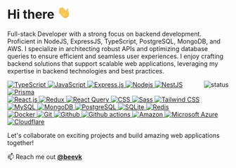<h1>
  Hi there <img src="https://raw.githubusercontent.com/beevk/beevk/main/resources/Hi.gif" width="30px">
</h1>

<div>
  <p>
    Full-stack Developer with a strong focus on backend development. Proficient in NodeJS, ExpressJS, TypeScript, PostgreSQL, MongoDB, and AWS. I specialize in architecting robust APIs and optimizing database queries to ensure efficient and seamless user experiences. 
    I enjoy crafting backend solutions that support scalable web applications, leveraging my expertise in backend technologies and best practices.
  </p>
</div>

<p align="right">
  <img alt="status" src="https://github-stats-alpha.vercel.app/api?username=beevk&cc=000&tc=fff&ic=fff&bc=000" align="right" />
</p>

<div align="left">
  <a target="_blank" href="https://www.typescriptlang.org/">
    <img alt="TypeScript"
      src="https://img.shields.io/badge/-TypeScript-007ACC?style=flat&logo=typescript&logoColor=white" />
  </a>
  <a target="_blank" href="https://developer.mozilla.org/en-US/docs/Web/JavaScript">
    <img alt="JavaScript"
      src="https://img.shields.io/badge/JavaScript-323330?style=flat&logo=javascript&logoColor=F7DF1E" />
  </a>
  <a target="_blank" href="https://expressjs.com/">
    <img alt="Express.js" src="https://img.shields.io/badge/Express.js-80a50e?style=flat&logoColor=white" />
  </a>
  <a target="_blank" href="https://nodejs.org/">
    <img alt="Nodejs" src="https://img.shields.io/badge/-Nodejs-43853d?style=flat&logo=Node.js&logoColor=white" />
  </a>
  <a target="_blank" href="https://nestjs.com/">
    <img alt="NestJS"
      src="https://img.shields.io/badge/nestjs-%23E0234E.svg?style=flat&logo=nestjs&logoColor=white" />
  </a>
  <a target="_blank" href="https://www.prisma.io/">
    <img alt="Prisma" src="https://img.shields.io/badge/Prisma-3982CE?style=flat&logo=Prisma&logoColor=white" />
  </a>
</div>

<div>
  <a target="_blank" href="https://reactjs.org/">
    <img alt="React.js" src="https://img.shields.io/badge/-ReactJS-61DAFB?style=flat&logo=react&logoColor=white" />
  </a>
  <a target="_blank" href="https://redux.js.org/">
    <img alt="Redux" src="https://img.shields.io/badge/-Redux-764ABC?style=flat&logo=redux&logoColor=white" />
  </a>
  <a target="_blank" href="https://react-query.tanstack.com/">
    <img alt="React Query"
      src="https://img.shields.io/badge/-React%20Query-FF4154?style=flat&logo=react%20query&logoColor=white" />
  </a>
  <a target="_blank" href="https://developer.mozilla.org/en-US/docs/Web/CSS">
    <img alt="CSS" src="https://img.shields.io/badge/CSS-239120?&style=flat&logo=css3&logoColor=white" />
  </a>
  <a target="_blank" href="https://sass-lang.com/">
    <img alt="Sass" src="https://img.shields.io/badge/-Sass-CC6699?style=flat&logo=sass&logoColor=white" />
  </a>
  <a target="_blank" href="https://tailwindcss.com/">
    <img alt="Tailwind CSS"
      src="https://img.shields.io/badge/tailwindcss-%2338B2AC.svg?style=flat&logo=tailwind-css&logoColor=white" />
  </a>
</div>

<div>
  <a target="_blank" href="https://www.mysql.com/">
    <img alt="MySQL" src="https://img.shields.io/badge/-MySQL-0f69a9?style=flat&logo=mysql&logoColor=white" />
  </a>
  <a target="_blank" href="https://www.mongodb.com/">
    <img alt="MongoDB" src="https://img.shields.io/badge/-MongoDB-13aa52?style=flat&logo=mongodb&logoColor=white" />
  </a>
  <a target="_blank" href="https://www.postgresql.org/">
    <img alt="PostgreSQL"
      src="https://img.shields.io/badge/PostgreSQL-316192?style=flat&logo=postgresql&logoColor=white" />
  </a>
  <a target="_blank" href="https://www.sqlite.org/">
    <img alt="SQLite" src="https://img.shields.io/badge/SQLite-07405E?style=flat&logo=sqlite&logoColor=white" />
  </a>
  <a target="_blank" href="https://redis.io/">
    <img alt="Redis" src="https://img.shields.io/badge/redis-%23DD0031.svg?style=flat&logo=redis&logoColor=white" />
  </a>
</div>

<div>
  <a target="_blank" href="https://www.docker.com/">
    <img alt="Docker" src="https://img.shields.io/badge/-Docker-46a2f1?style=flat&logo=docker&logoColor=white" />
  </a>
  <a target="_blank" href="https://git-scm.com/">
    <img alt="Git" src="https://img.shields.io/badge/-Git-F05032?style=flat&logo=git&logoColor=white" />
  </a>
  <a target="_blank" href="https://github.com/">
    <img alt="Github" src="https://img.shields.io/badge/-GitHub-181717?style=flat&logo=github" />
  </a>
  <a target="_blank" href="https://github.com/features/actions">
    <img alt="Github actions"
      src="https://img.shields.io/badge/-Github_Actions-2088FF?style=flat&logo=github-actions&logoColor=white" />
  </a>
  <a target="_blank" href="https://aws.amazon.com/">
    <img alt="Amazon"
      src="https://img.shields.io/badge/Amazon_AWS-232F3E?style=flat&logo=amazon-aws&logoColor=white" />
  </a>
  <a target="_blank" href="https://azure.microsoft.com/">
    <img alt="Microsoft Azure"
      src="https://img.shields.io/badge/azure-%230072C6.svg?style=flat&logo=microsoftazure&logoColor=white" />
  </a>
  <a target="_blank" href="https://www.cloudflare.com/">
    <img alt="Cloudflare"
      src="https://img.shields.io/badge/Cloudflare-F38020?style=flat&logo=Cloudflare&logoColor=white" />
  </a>
</div>

<p>Let's collaborate on exciting projects and build amazing web applications together!</p>

<div>
  📫 Reach me out <a target="_blank" href="https://www.linkedin.com/in/beevk"><b>@beevk</b></a><br/>
</div>
